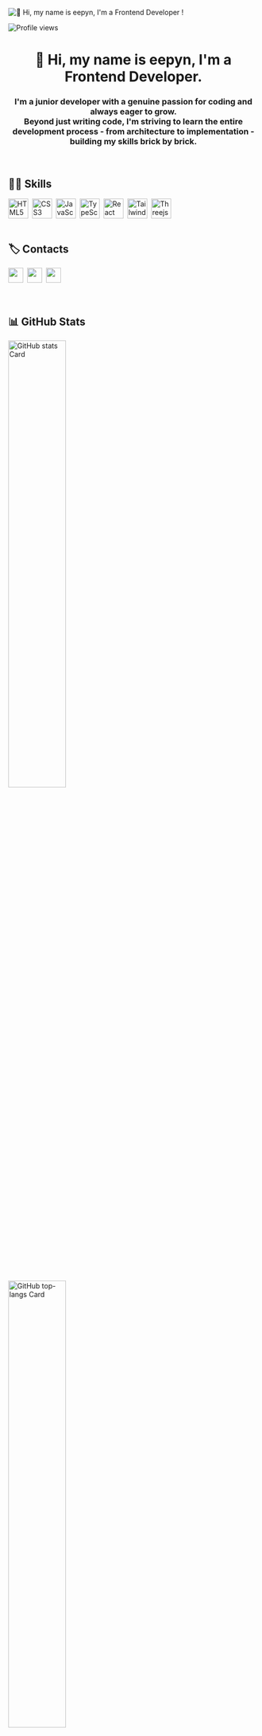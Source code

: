 ![👋 Hi, my name is eepyn, I'm a Frontend Developer !](https://static.wixstatic.com/media/53fad0_ce0704caa0174d6aa9b2b8101a62fa77~mv2.gif)

![Profile views](https://komarev.com/ghpvc/?username=eepyn&label=Profile%20views&color=0e75b6&style=flat)

<div id="toc">
  <ul align="center" style="list-style: none">
    <summary>
      <h1>
        👋 Hi, my name is eepyn, I'm a Frontend Developer.
      </h1>
    </summary>
  </ul>
</div>



<h3 align="center">
I'm a junior developer with a genuine passion for coding and always eager to grow. <br/>
Beyond just writing code, I'm striving to learn the entire development process - from architecture to implementation - building my skills brick by brick.</h3>

 <br/>
 
 **<h2 align="left">👩‍💻 Skills</h2>**

<div style="display: flex; flex-wrap: wrap; gap: 4px; justify-content: left;"><img src="https://cdn.jsdelivr.net/gh/devicons/devicon/icons/html5/html5-original.svg" height="40" alt="HTML5" style="margin-right: 4px"> <img src="https://cdn.jsdelivr.net/gh/devicons/devicon/icons/css3/css3-original.svg" height="40" alt="CSS3" style="margin-right: 4px"> <img src="https://cdn.jsdelivr.net/gh/devicons/devicon/icons/javascript/javascript-original.svg" height="40" alt="JavaScript" style="margin-right: 4px"> <img src="https://cdn.jsdelivr.net/gh/devicons/devicon/icons/typescript/typescript-original.svg" height="40" alt="TypeScript" style="margin-right: 4px"> <img src="https://cdn.jsdelivr.net/gh/devicons/devicon/icons/react/react-original.svg" height="40" alt="React" style="margin-right: 4px"> <img src="https://cdn.jsdelivr.net/gh/devicons/devicon@latest/icons/tailwindcss/tailwindcss-original.svg" height="40" alt="Tailwind CSS" style="margin-right: 4px"> <img src="https://skillicons.dev/icons?i=threejs" height="40" alt="Threejs" style="margin-right: 4px"></div>

 <br/>
 
**<h2 align="left">🏷️ Contacts</h2>**

<p align="left"><a href="eepy2.23@gmail.com" target="_blank"><img src="https://img.shields.io/badge/Gmail-D14836?style=for-the-badge&logo=gmail&logoColor=white" height="30" style="margin-right: 4px"></a> <a href="https://github.com/eepyn" target="_blank"><img src="https://img.shields.io/badge/GitHub-100000?style=for-the-badge&logo=github&logoColor=white" height="30" style="margin-right: 4px"></a> <a href="https://www.linkedin.com/in/https://www.linkedin.com/in/명희-신-59b4a0218/" target="_blank"><img src="https://img.shields.io/badge/LinkedIn-0077B5?style=for-the-badge&logo=linkedin&logoColor=white" height="30" style="margin-right: 4px"></a></p>

 <br/>
 
 **<h2 align="left">📊 GitHub Stats</h2>**

<p align="left">
  <img width="48%" src="https://github-readme-stats.vercel.app/api?username=eepyn&theme=react&hide_title=false&hide_rank=false&show_icons=false&include_all_commits=false&count_private=true&line_height=23" alt="GitHub stats Card" />
   <br/> <br/>
  <img width="48%" src="https://github-readme-stats.vercel.app/api/top-langs?username=eepyn&theme=react&hide_title=false&layout=compact&langs_count=6&hide_progress=false&card_width=300" alt="GitHub top-langs Card" />
</p>

